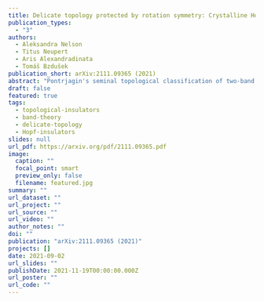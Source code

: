 ```yaml
---
title: Delicate topology protected by rotation symmetry: Crystalline Hopf insulators and beyond
publication_types:
  - "3"
authors:
  - Aleksandra Nelson
  - Titus Neupert
  - Aris Alexandradinata
  - Tomáš Bzdušek
publication_short: arXiv:2111.09365 (2021)
abstract: "Pontrjagin's seminal topological classification of two-band Hamiltonians in three momentum dimensions is hereby enriched with the inclusion of a crystallographic rotational symmetry. The enrichment is attributed to a new topological invariant which quantifies a $2\pi$-quantized change in the Berry-Zak phase between a pair of rotation-invariant lines in the bulk, three-dimensional Brillouin zone; because this change is reversed on the complementary section of the Brillouin zone, we refer to this new invariant as a returning Thouless pump (RTP). We find that the RTP is associated to anomalous values for the angular momentum of surface states, which guarantees metallic in-gap states for open boundary condition with sharply terminated hoppings; more generally for arbitrarily terminated hoppings, surface states are characterized by Berry-Zak phases that are quantized to a rational multiple of $2\pi$. The RTP adds to the family of topological invariants (the Hopf and Chern numbers) that are known to classify two-band Hamiltonians in Wigner-Dyson symmetry class $textrm{A}$. Of these, the RTP and Hopf invariants are delicate, meaning that they can be trivialized by adding a particular trivial band to either the valence or the conduction subspace. Not all trivial band additions will nullify the RTP invariant, which allows its generalization beyond two-band Hamiltonians to arbitrarily many bands; such generalization is a hallmark of symmetry-protected delicate topology."
draft: false
featured: true
tags:
  - topological-insulators
  - band-theory
  - delicate-topology
  - Hopf-insulators
slides: null
url_pdf: https://arxiv.org/pdf/2111.09365.pdf
image:
  caption: ""
  focal_point: smart
  preview_only: false
  filename: featured.jpg
summary: ""
url_dataset: ""
url_project: ""
url_source: ""
url_video: ""
author_notes: ""
doi: ""
publication: "arXiv:2111.09365 (2021)"
projects: []
date: 2021-09-02
url_slides: ""
publishDate: 2021-11-19T00:00:00.000Z
url_poster: ""
url_code: ""
---
```

